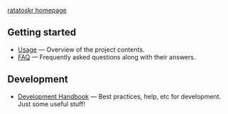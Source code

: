 [ratatoskr homepage](https://github.com/jmjos/ratatoskr)

## Getting started

* [Usage](usage.md) — Overview of the project contents.
* [FAQ](faq.md) — Frequently asked questions along with their answers.

## Development

* [Development Handbook](development.md) — Best practices, help, etc for development. Just some useful stuff!
